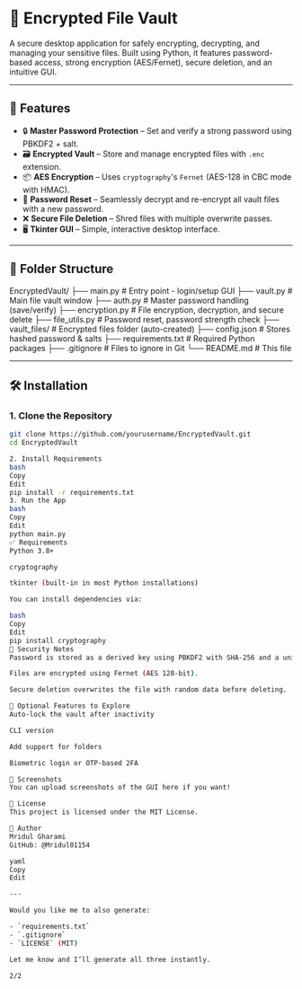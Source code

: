 # 🔐 Encrypted File Vault

A secure desktop application for safely encrypting, decrypting, and managing your sensitive files. Built using Python, it features password-based access, strong encryption (AES/Fernet), secure deletion, and an intuitive GUI.

---

## 🚀 Features

- 🔒 **Master Password Protection** – Set and verify a strong password using PBKDF2 + salt.
- 🗃️ **Encrypted Vault** – Store and manage encrypted files with `.enc` extension.
- 📦 **AES Encryption** – Uses `cryptography`'s `Fernet` (AES-128 in CBC mode with HMAC).
- 🔁 **Password Reset** – Seamlessly decrypt and re-encrypt all vault files with a new password.
- ❌ **Secure File Deletion** – Shred files with multiple overwrite passes.
- 🖥️ **Tkinter GUI** – Simple, interactive desktop interface.

---

## 📁 Folder Structure

EncryptedVault/
├── main.py # Entry point - login/setup GUI
├── vault.py # Main file vault window
├── auth.py # Master password handling (save/verify)
├── encryption.py # File encryption, decryption, and secure delete
├── file_utils.py # Password reset, password strength check
├── vault_files/ # Encrypted files folder (auto-created)
├── config.json # Stores hashed password & salts
├── requirements.txt # Required Python packages
├── .gitignore # Files to ignore in Git
└── README.md # This file


---

## 🛠️ Installation

### 1. Clone the Repository

```bash
git clone https://github.com/yourusername/EncryptedVault.git
cd EncryptedVault

2. Install Requirements
bash
Copy
Edit
pip install -r requirements.txt
3. Run the App
bash
Copy
Edit
python main.py
✅ Requirements
Python 3.8+

cryptography

tkinter (built-in in most Python installations)

You can install dependencies via:

bash
Copy
Edit
pip install cryptography
🔐 Security Notes
Password is stored as a derived key using PBKDF2 with SHA-256 and a unique salt.

Files are encrypted using Fernet (AES 128-bit).

Secure deletion overwrites the file with random data before deleting.

🧪 Optional Features to Explore
Auto-lock the vault after inactivity

CLI version

Add support for folders

Biometric login or OTP-based 2FA

📸 Screenshots
You can upload screenshots of the GUI here if you want!

📝 License
This project is licensed under the MIT License.

🙋 Author
Mridul Gharami
GitHub: @Mridul01154

yaml
Copy
Edit

---

Would you like me to also generate:

- `requirements.txt`
- `.gitignore`
- `LICENSE` (MIT)

Let me know and I’ll generate all three instantly.

2/2









